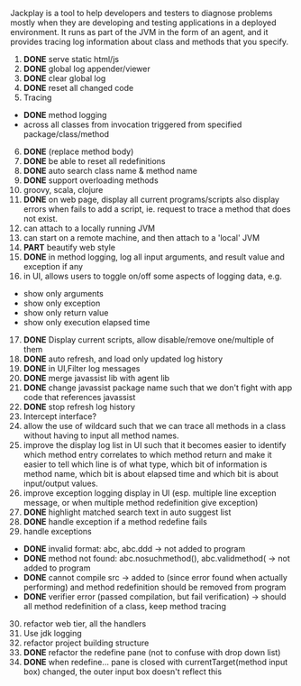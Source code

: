 Jackplay is a tool to help developers and testers to diagnose problems mostly when they are developing and testing applications in a deployed environment.
It runs as part of the JVM in the form of an agent, and it provides tracing log information about class and methods that you specify.

1. **DONE** serve static html/js
2. **DONE** global log appender/viewer
3. **DONE** clear global log
4. **DONE** reset all changed code
5. Tracing
 - **DONE** method logging
 - across all classes from invocation triggered from specified package/class/method
6. **DONE** (replace method body)
7. **DONE** be able to reset all redefinitions
8. **DONE** auto search class name & method name
9. **DONE** support overloading methods
10. groovy, scala, clojure
11. **DONE** on web page, display all current programs/scripts
    also display errors when fails to add a script, ie. request to trace a method that does not exist.
12. can attach to a locally running JVM
13. can start on a remote machine, and then attach to a 'local' JVM
14. **PART** beautify web style
15. **DONE** in method logging, log all input arguments, and result value
    and exception if any
16. in UI, allows users to toggle on/off some aspects of logging data, e.g.
   - show only arguments
   - show only exception
   - show only return value
   - show only execution elapsed time
17. **DONE** Display current scripts, allow disable/remove one/multiple of them
18. **DONE** auto refresh, and load only updated log history
19. **DONE** in UI,Filter log messages
20. **DONE** merge javassist lib with agent lib
21. **DONE** change javassist package name such that we don't fight with app code that references javassist
22. **DONE** stop refresh log history
23. Intercept interface?
24. allow the use of wildcard such that we can trace all methods in a class without having to input all method names.
25. improve the display log list in UI such that it becomes easier to identify which method entry correlates to which method return
    and make it easier to tell which line is of what type, which bit of information is method name, which bit is about elapsed time and which bit is about input/output values.
26. improve exception logging display in UI (esp. multiple line exception message, or when multiple method redefinition give exception)
27. **DONE** highlight matched search text in auto suggest list
28. **DONE** handle exception if a method redefine fails
29. handle exceptions
 - **DONE** invalid format: abc,  abc.ddd
   -> not added to program
 - **DONE** method not found: abc.nosuchmethod(),  abc.validmethod(
   -> not added to program
 - **DONE** cannot compile src
   -> added to (since error found when actually performing) and method redefinition should be removed from program
 - **DONE** verifier error (passed compilation, but fail verification)
   -> should all method redefinition of a class, keep method tracing
30. refactor web tier, all the handlers
31. Use jdk logging
32. refactor project building structure
33. **DONE** refactor the redefine pane (not to confuse with drop down list)
34. **DONE** when redefine... pane is closed with currentTarget(method input box) changed, the outer input box doesn't reflect this